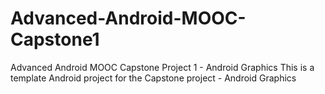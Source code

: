 # Advanced-Android-MOOC-Capstone1
Advanced Android MOOC Capstone Project 1 - Android Graphics
This is a template Android project for the Capstone project - Android Graphics
